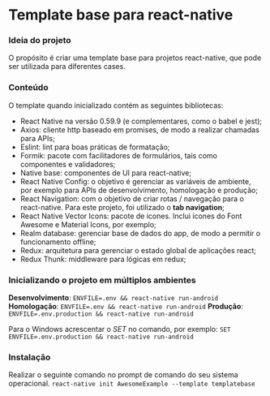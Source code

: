# Template base para react-native

### Ideia do projeto
O propósito é criar uma template base para projetos react-native, que pode ser utilizada para diferentes cases.

### Conteúdo
O template quando inicializado contém as seguintes bibliotecas:

- React Native na versão 0.59.9 (e complementares, como o babel e jest);
- Axios: cliente http baseado em promises, de modo a realizar chamadas para APIs;
- Eslint: lint para boas práticas de formatação;
- Formik: pacote com facilitadores de formulários, tais como componentes e validadores;
- Native base: componentes de UI para react-native;
- React Native Config: o objetivo é gerenciar as variáveis de ambiente, por exemplo para APIs de desenvolvimento, homologação e produção;
- React Navigation: com o objetivo de criar rotas / navegação para o react-native. Para este projeto, foi utilizado o **tab navigation**;
- React Native Vector Icons: pacote de icones. Inclui ícones do Font Awesome e Material Icons, por exemplo;
- Realm database: gerenciar base de dados do app, de modo a permitir o funcionamento offline;
- Redux: arquitetura para gerenciar o estado global de aplicações react;
- Redux Thunk: middleware para lógicas em redux;

### Inicializando o projeto em múltiplos ambientes
**Desenvolvimento**: `ENVFILE=.env && react-native run-android`
**Homologação**: `ENVFILE=.env && react-native run-android`
**Produção**: `ENVFILE=.env.production && react-native run-android`

Para o Windows acrescentar o _SET_ no comando, por exemplo:
`SET ENVFILE=.env.production && react-native run-android`

### Instalação
Realizar o seguinte comando no prompt de comando do seu sistema operacional.
`react-native init AwesomeExample --template templatebase`
